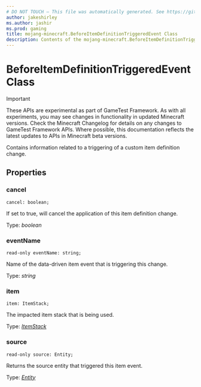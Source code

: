```yaml
---
# DO NOT TOUCH — This file was automatically generated. See https://github.com/Mojang/MinecraftScriptingApiDocsGenerator to modify descriptions, examples, etc.
author: jakeshirley
ms.author: jashir
ms.prod: gaming
title: mojang-minecraft.BeforeItemDefinitionTriggeredEvent Class
description: Contents of the mojang-minecraft.BeforeItemDefinitionTriggeredEvent class.
---
```

# BeforeItemDefinitionTriggeredEvent Class
>[!IMPORTANT]
>These APIs are experimental as part of GameTest Framework. As with all experiments, you may see changes in functionality in updated Minecraft versions. Check the Minecraft Changelog for details on any changes to GameTest Framework APIs. Where possible, this documentation reflects the latest updates to APIs in Minecraft beta versions.

Contains information related to a triggering of a custom item definition change.

## Properties
### **cancel**
`cancel: boolean;`

If set to true, will cancel the application of this item definition change.

Type: *boolean*

### **eventName**
`read-only eventName: string;`

Name of the data-driven item event that is triggering this change.

Type: *string*

### **item**
`item: ItemStack;`

The impacted item stack that is being used.

Type: [*ItemStack*](ItemStack.md)

### **source**
`read-only source: Entity;`

Returns the source entity that triggered this item event.

Type: [*Entity*](Entity.md)

